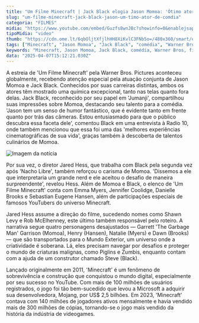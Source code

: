 ```yaml
---
title: "Um Filme Minecraft | Jack Black elogia Jason Momoa: 'Ótimo ator de comédia'"
slug: "um-filme-minecraft-jack-black-jason-um-timo-ator-de-comdia"
categoria: "FILMES"
midia: "https://www.youtube.com/embed/Guzfs8wnJBc?showinfo=0&enablejsapi=1"
tipoMidia: "video"
thumb: "https://cdn.ome.lt/6qbOljtXfjlhHH8XiKvlC3FNb5o=/480x360/smart/extras/conteudos/01_EuClnJW.jpg"
tags: ["Minecraft", "Jason Momoa", "Jack Black", "comédia", "Warner Bros", "filme de aventura", "Jared Hess", "cultura pop"]
keywords: "Minecraft, Jason Momoa, Jack Black, comédia, Warner Bros, filme de aventura, Jared Hess, cultura pop"
data: "2025-04-07T15:12:21.030Z"
---
```


A estreia de 'Um Filme Minecraft' pela Warner Bros. Pictures aconteceu globalmente, recebendo atenção especial pela atuação conjunta de Jason Momoa e Jack Black. Conhecidos por suas carreiras distintas, ambos os atores têm mostrado uma química excepcional, tanto nas telas quanto fora delas. Jack Black, reconhecido por seu papel em 'Jumanji', compartilhou suas impressões sobre Momoa, destacando seu talento para a comédia. 'Jason tem um senso de humor fantástico, que é evidente tanto em frente quanto por trás das câmeras. Estou entusiasmado para que o público descubra essa faceta dele', comentou Black em uma entrevista à Radio 10, onde também mencionou que essa foi uma das 'melhores experiências cinematográficas de sua vida', graças também à descoberta de talentos culinários de Momoa.

![Imagem da notícia](https://cdn.ome.lt/6lhN3ozDUvAj2ZRYD7sXqPM_juc=/fit-in/837x500/smart/uploads/conteudo/fotos/MCR-T2-0033_High_Res_JPEG_custom-proxy.jpeg)

Por sua vez, o diretor Jared Hess, que trabalha com Black pela segunda vez após 'Nacho Libre', também reforçou o carisma de Momoa. 'Dissemos a ele que interpretaria um grande nerd e ele aceitou o desafio de maneira surpreendente', revelou Hess. Além de Momoa e Black, o elenco de 'Um Filme Minecraft' conta com Emma Myers, Jennifer Coolidge, Danielle Brooks e Sebastian Eugene Hansen, além de participações especiais de famosos YouTubers do universo Minecraft.

Jared Hess assume a direção do filme, sucedendo nomes como Shawn Levy e Rob McElhenney, este último também responsável pelo roteiro. A narrativa segue quatro personagens desajustados — Garrett 'The Garbage Man' Garrison (Momoa), Henry (Hansen), Natalie (Myers) e Dawn (Brooks) — que são transportados para o Mundo Exterior, um universo onde a criatividade é soberana. Lá, eles precisam navegar por desafios e proteger o mundo de criaturas malignas, como Piglins e Zumbis, enquanto contam com a ajuda de um construtor chamado Steve (Black).

Lançado originalmente em 2011, 'Minecraft' é um fenômeno de sobrevivência e construção que conquistou o mundo digital, especialmente por seu sucesso no YouTube. Com mais de 100 milhões de usuários registrados, o jogo foi tão bem-sucedido que levou a Microsoft a adquirir sua desenvolvedora, Mojang, por US$ 2,5 bilhões. Em 2023, 'Minecraft' contava com 140 milhões de jogadores ativos mensalmente e havia vendido mais de 300 milhões de cópias, tornando-se o jogo mais vendido da história da indústria de videogames.